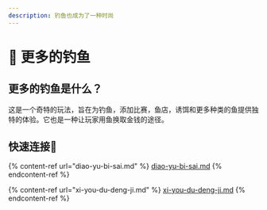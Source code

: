```yaml
---
description: 钓鱼也成为了一种时尚
---
```


# 🎣 更多的钓鱼

## 更多的钓鱼是什么？

这是一个奇特的玩法，旨在为钓鱼，添加比赛，鱼店，诱饵和更多种类的鱼提供独特的体验。它也是一种让玩家用鱼换取金钱的途径。

## 快速连接🔗

{% content-ref url="diao-yu-bi-sai.md" %}
[diao-yu-bi-sai.md](diao-yu-bi-sai.md)
{% endcontent-ref %}

{% content-ref url="xi-you-du-deng-ji.md" %}
[xi-you-du-deng-ji.md](xi-you-du-deng-ji.md)
{% endcontent-ref %}
